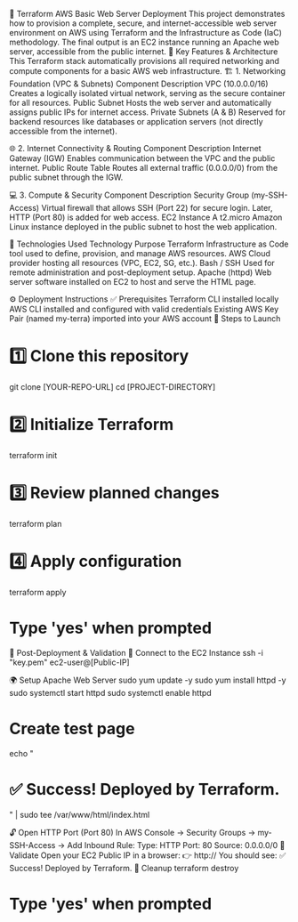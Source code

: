 🚀 Terraform AWS Basic Web Server Deployment
This project demonstrates how to provision a complete, secure, and internet-accessible web server environment on AWS using Terraform and the Infrastructure as Code (IaC) methodology.
The final output is an EC2 instance running an Apache web server, accessible from the public internet.
🌟 Key Features & Architecture
This Terraform stack automatically provisions all required networking and compute components for a basic AWS web infrastructure.
🏗️ 1. Networking Foundation (VPC & Subnets)
Component
Description
VPC (10.0.0.0/16)
Creates a logically isolated virtual network, serving as the secure container for all resources.
Public Subnet
Hosts the web server and automatically assigns public IPs for internet access.
Private Subnets (A & B)
Reserved for backend resources like databases or application servers (not directly accessible from the internet).

🌐 2. Internet Connectivity & Routing
Component
Description
Internet Gateway (IGW)
Enables communication between the VPC and the public internet.
Public Route Table
Routes all external traffic (0.0.0.0/0) from the public subnet through the IGW.

💻 3. Compute & Security
Component
Description
Security Group (my-SSH-Access)
Virtual firewall that allows SSH (Port 22) for secure login. Later, HTTP (Port 80) is added for web access.
EC2 Instance
A t2.micro Amazon Linux instance deployed in the public subnet to host the web application.

🧰 Technologies Used
Technology
Purpose
Terraform
Infrastructure as Code tool used to define, provision, and manage AWS resources.
AWS
Cloud provider hosting all resources (VPC, EC2, SG, etc.).
Bash / SSH
Used for remote administration and post-deployment setup.
Apache (httpd)
Web server software installed on EC2 to host and serve the HTML page.

⚙️ Deployment Instructions
✅ Prerequisites
Terraform CLI installed locally
AWS CLI installed and configured with valid credentials
Existing AWS Key Pair (named my-terra) imported into your AWS account
🚀 Steps to Launch
# 1️⃣ Clone this repository
git clone [YOUR-REPO-URL]
cd [PROJECT-DIRECTORY]

# 2️⃣ Initialize Terraform
terraform init

# 3️⃣ Review planned changes
terraform plan

# 4️⃣ Apply configuration
terraform apply
# Type 'yes' when prompted


🧩 Post-Deployment & Validation
🔐 Connect to the EC2 Instance
ssh -i "key.pem" ec2-user@[Public-IP]


🌍 Setup Apache Web Server
sudo yum update -y
sudo yum install httpd -y
sudo systemctl start httpd
sudo systemctl enable httpd

# Create test page
echo "<h1>✅ Success! Deployed by Terraform.</h1>" | sudo tee /var/www/html/index.html


🔓 Open HTTP Port (Port 80)
In AWS Console → Security Groups → my-SSH-Access → Add Inbound Rule:
Type: HTTP
Port: 80
Source: 0.0.0.0/0
🧠 Validate
Open your EC2 Public IP in a browser:
👉 http://<YOUR-PUBLIC-IP>
You should see:
✅ Success! Deployed by Terraform.
🧹 Cleanup
terraform destroy
# Type 'yes' when prompted
